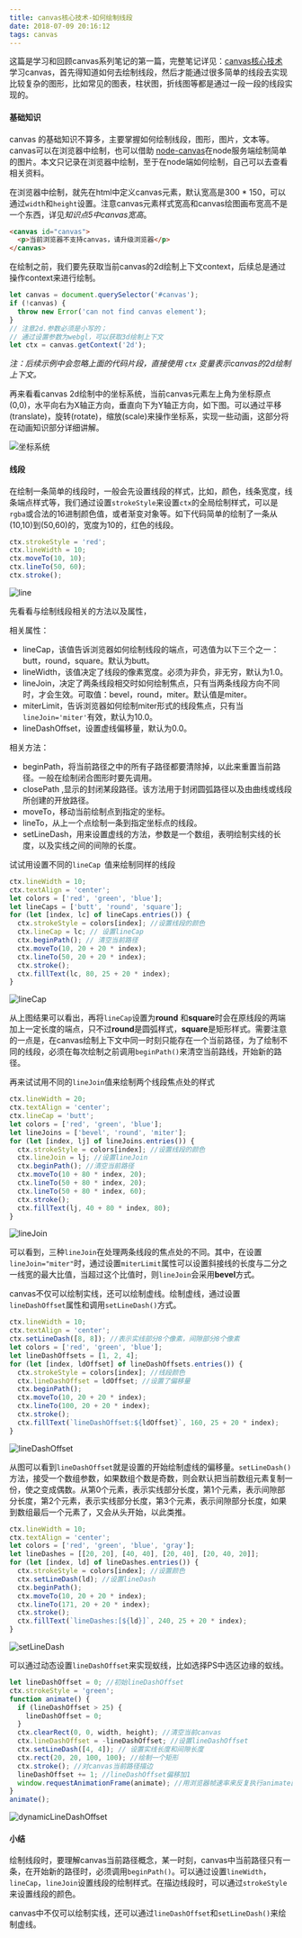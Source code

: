 ```yaml
---
title: canvas核心技术-如何绘制线段
date: 2018-07-09 20:16:12
tags: canvas
---
```


这篇是学习和回顾canvas系列笔记的第一篇，完整笔记详见：[canvas核心技术](https://blog.snayan.com/2018/07/09/canvas-%E6%A0%B8%E5%BF%83%E6%8A%80%E6%9C%AF/)
学习canvas，首先得知道如何去绘制线段，然后才能通过很多简单的线段去实现比较复杂的图形，比如常见的图表，柱状图，折线图等都是通过一段一段的线段实现的。

#### 基础知识

canvas 的基础知识不算多，主要掌握如何绘制线段，图形，图片，文本等。canvas可以在浏览器中绘制，也可以借助 [node-canvas](https://github.com/Automattic/node-canvas)在node服务端绘制简单的图片。本文只记录在浏览器中绘制，至于在node端如何绘制，自己可以去查看相关资料。

在浏览器中绘制，就先在html中定义canvas元素，默认宽高是300 \* 150，可以通过`width`和`height`设置。注意canvas元素样式宽高和canvas绘图画布宽高不是一个东西，详见*知识点5中canvas宽高*。

```html
<canvas id="canvas">
  <p>当前浏览器不支持canvas，请升级浏览器</p>
</canvas>
```
<!--more-->
在绘制之前，我们要先获取当前canvas的2d绘制上下文context，后续总是通过操作context来进行绘制。

```javascript
let canvas = document.querySelector('#canvas');
if (!canvas) {
  throw new Error('can not find canvas element');
}
// 注意2d.参数必须是小写的；
// 通过设置参数为webgl，可以获取3d绘制上下文
let ctx = canvas.getContext('2d');
```

*注：后续示例中会忽略上面的代码片段，直接使用 `ctx`  变量表示canvas的2d绘制上下文。*

再来看看canvas 2d绘制中的坐标系统，当前canvas元素左上角为坐标原点(0,0)，水平向右为X轴正方向，垂直向下为Y轴正方向，如下图。可以通过平移(translate)，旋转(rotate)，缩放(scale)来操作坐标系，实现一些动画，这部分将在动画知识部分详细讲解。

![坐标系统](/assert/img/canvas/coordinate.png)

#### 线段

在绘制一条简单的线段时，一般会先设置线段的样式，比如，颜色，线条宽度，线条端点样式等，我们通过设置`strokeStyle`来设置`ctx`的全局绘制样式，可以是`rgba`或合法的16进制颜色值，或者渐变对象等。如下代码简单的绘制了一条从(10,10)到(50,60)的，宽度为10的，红色的线段。

```javascript
ctx.strokeStyle = 'red';
ctx.lineWidth = 10;
ctx.moveTo(10, 10);
ctx.lineTo(50, 60);
ctx.stroke();
```

![line](/assert/img/canvas/line.jpg)

先看看与绘制线段相关的方法以及属性，

相关属性：
- lineCap，该值告诉浏览器如何绘制线段的端点，可选值为以下三个之一：butt，round，square。默认为butt。
- lineWidth，该值决定了线段的像素宽度。必须为非负，非无穷，默认为1.0。
- lineJoin，决定了两条线段相交时如何绘制焦点，只有当两条线段方向不同时，才会生效。可取值：bevel，round，miter。默认值是miter。
- miterLimit，告诉浏览器如何绘制miter形式的线段焦点，只有当`lineJoin='miter'`有效，默认为10.0。
- lineDashOffset，设置虚线偏移量，默认为0.0。

相关方法：
- beginPath，将当前路径之中的所有子路径都要清除掉，以此来重置当前路径。一般在绘制闭合图形时要先调用。
- closePath ,显示的封闭某段路径。该方法用于封闭圆弧路径以及由曲线或线段所创建的开放路径。
- moveTo，移动当前绘制点到指定的坐标。
- lineTo，从上一个点绘制一条到指定坐标点的线段。
- setLineDash，用来设置虚线的方法，参数是一个数组，表明绘制实线的长度，以及实线之间的间隙的长度。

试试用设置不同的`lineCap `值来绘制同样的线段

```javascript
ctx.lineWidth = 10;
ctx.textAlign = 'center';
let colors = ['red', 'green', 'blue'];
let lineCaps = ['butt', 'round', 'square'];
for (let [index, lc] of lineCaps.entries()) {
  ctx.strokeStyle = colors[index]; //设置线段的颜色
  ctx.lineCap = lc; // 设置lineCap
  ctx.beginPath(); // 清空当前路径
  ctx.moveTo(10, 20 + 20 * index);
  ctx.lineTo(50, 20 + 20 * index);
  ctx.stroke();
  ctx.fillText(lc, 80, 25 + 20 * index);
}
```

![lineCap](/assert/img/canvas/lineCap.jpg)

从上图结果可以看出，再将`lineCap`设置为**round** 和**square**时会在原线段的两端加上一定长度的端点，只不过**round**是圆弧样式，**square**是矩形样式。需要注意的一点是，在canvas绘制上下文中同一时刻只能存在一个当前路径，为了绘制不同的线段，必须在每次绘制之前调用`beginPath()`来清空当前路线，开始新的路径。

再来试试用不同的`lineJoin`值来绘制两个线段焦点处的样式

```javascript
ctx.lineWidth = 20;
ctx.textAlign = 'center';
ctx.lineCap = 'butt';
let colors = ['red', 'green', 'blue'];
let lineJoins = ['bevel', 'round', 'miter'];
for (let [index, lj] of lineJoins.entries()) {
  ctx.strokeStyle = colors[index]; //设置线段的颜色
  ctx.lineJoin = lj; //设置lineJoin
  ctx.beginPath(); //清空当前路径
  ctx.moveTo(10 + 80 * index, 20);
  ctx.lineTo(50 + 80 * index, 20);
  ctx.lineTo(50 + 80 * index, 60);
  ctx.stroke();
  ctx.fillText(lj, 40 + 80 * index, 80);
}
```

![lineJoin](/assert/img/canvas/lineJoin.jpg)

可以看到，三种`lineJoin`在处理两条线段的焦点处的不同。其中，在设置`lineJoin="miter"`时，通过设置`miterLimit`属性可以设置斜接线的长度与二分之一线宽的最大比值，当超过这个比值时，则`lineJoin`会采用**bevel**方式。

canvas不仅可以绘制实线，还可以绘制虚线。绘制虚线，通过设置`lineDashOffset`属性和调用`setLineDash()`方式。

```javascript
ctx.lineWidth = 10;
ctx.textAlign = 'center';
ctx.setLineDash([8, 8]); //表示实线部分8个像素，间隙部分8个像素
let colors = ['red', 'green', 'blue'];
let lineDashOffsets = [1, 2, 4];
for (let [index, ldOffset] of lineDashOffsets.entries()) {
  ctx.strokeStyle = colors[index]; //线段颜色
  ctx.lineDashOffset = ldOffset; //设置了偏移量
  ctx.beginPath();
  ctx.moveTo(10, 20 + 20 * index);
  ctx.lineTo(100, 20 + 20 * index);
  ctx.stroke();
  ctx.fillText(`lineDashOffset:${ldOffset}`, 160, 25 + 20 * index);
}
```

![lineDashOffset](/assert/img/canvas/lineDashOffset.jpg)

从图可以看到`lineDashOffset`就是设置的开始绘制虚线的偏移量。`setLineDash()`方法，接受一个数组参数，如果数组个数是奇数，则会默认把当前数组元素复制一份，使之变成偶数。从第0个元素，表示实线部分长度，第1个元素，表示间隙部分长度，第2个元素，表示实线部分长度，第3个元素，表示间隙部分长度，如果到数组最后一个元素了，又会从头开始，以此类推。

```javascript
ctx.lineWidth = 10;
ctx.textAlign = 'center';
let colors = ['red', 'green', 'blue', 'gray'];
let lineDashes = [[20, 20], [40, 40], [20, 40], [20, 40, 20]];
for (let [index, ld] of lineDashes.entries()) {
  ctx.strokeStyle = colors[index]; //设置颜色
  ctx.setLineDash(ld); //设置lineDash
  ctx.beginPath();
  ctx.moveTo(10, 20 + 20 * index);
  ctx.lineTo(171, 20 + 20 * index);
  ctx.stroke();
  ctx.fillText(`lineDashes:[${ld}]`, 240, 25 + 20 * index);
}
```

![setLineDash](/assert/img/canvas/setLineDash.jpg)

可以通过动态设置`lineDashOffset`来实现蚁线，比如选择PS中选区边缘的蚁线。

```javascript
let lineDashOffset = 0; //初始lineDashOffset
ctx.strokeStyle = 'green';
function animate() {
  if (lineDashOffset > 25) {
    lineDashOffset = 0;
  }
  ctx.clearRect(0, 0, width, height); //清空当前canvas
  ctx.lineDashOffset = -lineDashOffset; //设置lineDashOffset
  ctx.setLineDash([4, 4]); // 设置实线长度和间隙长度
  ctx.rect(20, 20, 100, 100); //绘制一个矩形
  ctx.stroke(); //对canvas当前路径描边
  lineDashOffset += 1; //lineDashOffset偏移加1
  window.requestAnimationFrame(animate); //用浏览器帧速率来反复执行animate函数
}
animate();
```

![dynamicLineDashOffset](/assert/img/canvas/dynamicLineDashOffset.jpg)

#### 小结

绘制线段时，要理解canvas当前路径概念，某一时刻，canvas中当前路径只有一条，在开始新的路径时，必须调用`beginPath()`。可以通过设置`lineWidth`，`lineCap`，`lineJoin`设置线段的绘制样式。在描边线段时，可以通过`strokeStyle`来设置线段的颜色。

canvas中不仅可以绘制实线，还可以通过`lineDashOffset`和`setLineDash()`来绘制虚线。



